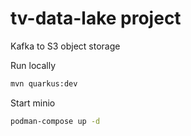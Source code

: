 # tv-data-lake project

Kafka to S3 object storage

Run locally
```bash
mvn quarkus:dev
```

Start minio
```bash
podman-compose up -d
```


